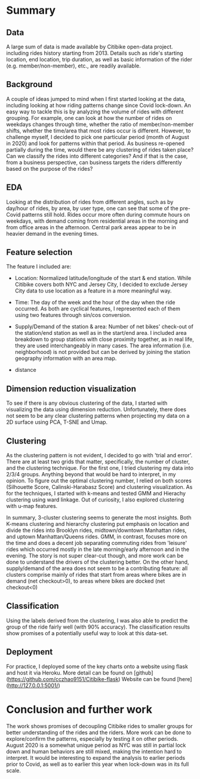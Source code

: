 # Summary

## Data
A large sum of data is made available by Citibike open-data project. including rides history starting from 2013.
Details such as ride's starting location, end location, trip duration, as well as basic information of the rider 
(e.g. member/non-member), etc., are readily available.

## Background
A couple of ideas jumped to mind when I first started looking at the data, including looking at how riding patterns 
change since Covid lock-down. An easy way to tackle this is by analyzing the volume of rides with different grouping. 
For example, one can look at how the number of rides on weekdays changes through time, 
whether the ratio of member/non-member shifts, whether the time/area that most rides occur is different. 
However, to challenge myself, I decided to pick one particular period (month of August in 2020) 
and look for patterns within that period. As business re-opened partially during the time, 
would there be any clustering of rides taken place? Can we classify the rides into different categories? 
And if that is the case, from a business perspective, can business targets the riders differently 
based on the purpose of the rides?

## EDA
Looking at the distribution of rides from different angles, such as by day/hour of rides, by area, by user type, 
one can see that some of the pre-Covid patterns still hold. 
Rides occur more often during commute hours on weekdays, with demand coming from residential 
areas in the morning and from office areas in the afternoon. 
Central park areas appear to be in heavier demand in the evening times.

## Feature selection
The feature I included are:
* Location: Normalized latitude/longitude of the start & end station. While Citibike covers both NYC and Jersey City, 
I decided to exclude Jersey City data to use location as a feature in a more meaningful way.
 
* Time: The day of the week and the hour of the day when the ride occurred. As both are cyclical features, 
I represented each of them using two features through sin/cos conversion.

* Supply/Demand of the station & area: Number of net bikes' check-out of the station/end station as well as 
in the start/end area. I included area breakdown to group stations with close proximity together, 
as in real life, they are used interchangeably in many cases. The area information (i.e. neighborhood) is not provided 
but can be derived by joining the station geography information with an area map.

* distance

## Dimension reduction visualization
To see if there is any obvious clustering of the data, I started with visualizing the data using dimension reduction. 
Unfortunately, there does not seem to be any clear clustering patterns when projecting my data on a 2D surface 
using PCA, T-SNE and Umap. 

## Clustering
As the clustering pattern is not evident, I decided to go with 'trial and error'. There are at least two grids 
that matter, specifically, the number of cluster, and the clustering technique.
For the first one, I tried clustering my data into 2/3/4 groups. Anything beyond that would be hard to interpret, 
in my opinion. To figure out the optimal clustering number, I relied on both scores 
(Silhouette Score, Calinski-Harabasz Score) and clustering visualization. 
As for the techniques, I started with k-means and tested GMM and Hierachy clustering using ward linkage. 
Out of curiosity, I also explored clustering with u-map features.

In summary, 3-cluster clustering seems to generate the most insights. 
Both K-means clustering and hierarchy clustering put emphasis on location and divide the rides into Brooklyn rides, 
midtown/downtown Manhattan rides, and uptown Manhattan/Queens rides.
GMM, in contrast, focuses more on the time and does a decent job separating commuting rides from 
'leisure' rides which occurred mostly in the late morning/early afternoon and in the evening. 
The story is not super clear-cut though, and more work can be done to understand the drivers of the clustering better.
On the other hand, supply/demand of the area does not seem to be a contributing feature: 
all clusters comprise mainly of rides that start from areas where bikes are in demand (net checkout>0),
to areas where bikes are docked (net checkout<0)


## Classification
Using the labels derived from the clustering, I was also able to predict the group of the ride fairly well 
(with 90% accuracy). The classification results show promises of a potentially useful way to look at this data-set.
   
## Deployment
For practice, I deployed some of the key charts onto a website using flask and host it via Heroku. 
More detail can be found on [github] (https://github.com/cczhao9151/Citibike-flask)
Website can be found [here] (http://127.0.0.1:5001/)

# Conclusion and further work
The work shows promises of decoupling Citibike rides to smaller groups for better understanding of the rides and the riders.
More work can be done to explore/confirm the patterns, especially by testing it on other periods.
August 2020 is a somewhat unique period as NYC was still in partial lock down and human behaviors are 
still mixed, making the intention hard to interpret. It would be interesting to expand the analysis to
earlier periods prior to Covid, as well as to earlier this year when lock-down was in its full scale.
  